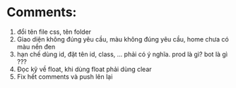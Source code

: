 # Comments:
1. đổi tên file css, tên folder
2. Giao diện không đúng yêu cầu, màu không đúng yêu cầu, home chưa có màu nền đen
3. hạn chế dùng id, đặt tên id, class, ... phải có ý nghĩa. prod là gì? bot là gì ???
4. Đọc kỹ về float, khi dùng float phải dùng clear
5. Fix hết comments và push lên lại